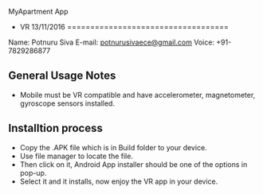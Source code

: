 MyApartment App
 - VR     13/11/2016
===================================


Name: Potnuru Siva
E-mail: potnurusivaece@gmail.com
Voice: +91-7829286877

General Usage Notes
-------------------
- Mobile must be VR compatible and have accelerometer, magnetometer, gyroscope sensors     installed.


Installtion process
-------------------
- Copy the .APK file which is in Build folder to your device.
- Use file manager to locate the file.
- Then click on it, Android App installer should be one of the options in pop-up.
- Select it and it installs, now enjoy the VR app in your device.

